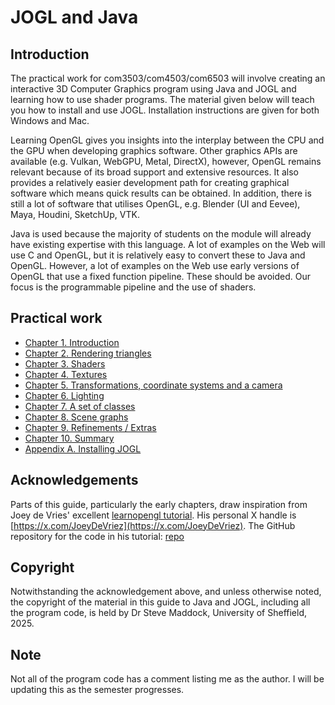 # JOGL and Java

## Introduction

The practical work for com3503/com4503/com6503 will involve creating an interactive 3D Computer Graphics program using Java and JOGL and learning how to use shader programs. The material given below will teach you how to install and use JOGL. Installation instructions are given for both Windows and Mac.

Learning OpenGL gives you insights into the interplay between the CPU and the GPU when developing graphics software. Other graphics APIs are available (e.g. Vulkan, WebGPU, Metal, DirectX), however, OpenGL remains relevant because of its broad support and extensive resources. It also provides a relatively easier development path for creating graphical software which means quick results can be obtained. In addition, there is still a lot of software that utilises OpenGL, e.g. Blender (UI and Eevee), Maya, Houdini, SketchUp, VTK. 

Java is used because the majority of students on the module will already have existing expertise with this language. A lot of examples on the Web will use C and OpenGL, but it is relatively easy to convert these to Java and OpenGL. However, a lot of examples on the Web use early versions of OpenGL that use a fixed function pipeline. These should be avoided. Our focus is the programmable pipeline and the use of shaders.

## Practical work

- [Chapter 1. Introduction](docs/ch1.md)
- [Chapter 2. Rendering triangles](docs/ch2.md)
- [Chapter 3. Shaders](docs/ch3.md)
- [Chapter 4. Textures](docs/ch4.md)
- [Chapter 5. Transformations, coordinate systems and a camera](docs/ch5.md)
- [Chapter 6. Lighting](docs/ch6.md)
- [Chapter 7. A set of classes](docs/ch7.md)
- [Chapter 8. Scene graphs](docs/ch8.md)
- [Chapter 9. Refinements / Extras](docs/ch9.md)
- [Chapter 10. Summary](docs/ch10.md)
- [Appendix A. Installing JOGL](docs/appendixA.md)

## Acknowledgements

Parts of this guide, particularly the early chapters, draw inspiration from Joey de Vries' excellent [learnopengl tutorial](https://learnopengl.com). His personal X handle is [https://x.com/JoeyDeVriez](https://x.com/JoeyDeVriez). The GitHub repository for the code in his tutorial: [repo](https://github.com/JoeyDeVries/LearnOpenGL.)

## Copyright

Notwithstanding the acknowledgement above, and unless otherwise noted, the copyright of the material in this guide to Java and JOGL, including all the program code, is held by Dr Steve Maddock, University of Sheffield, 2025.

## Note

Not all of the program code has a comment listing me as the author. I will be updating this as the semester progresses.

